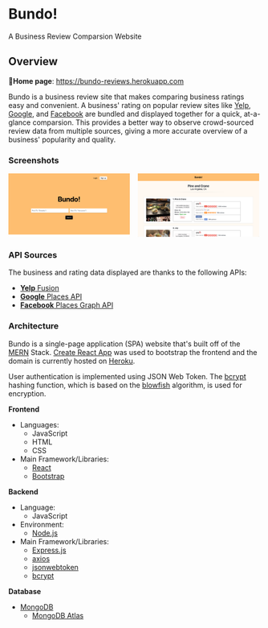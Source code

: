 # Bundo!
A Business Review Comparsion Website 

## Overview
**🎁Home page**: https://bundo-reviews.herokuapp.com

Bundo is a business review site that makes comparing business ratings easy and convenient. A business' rating on popular review sites like [Yelp](https://www.yelp.com/), [Google](https://www.google.com/), and [Facebook](https://www.facebook.com/) are bundled and displayed together for a quick, at-a-glance comparsion. This provides a better way to observe crowd-sourced review data from multiple sources, giving a more accurate overview of a business' popularity and quality.

### Screenshots
<img src="client/public/screenshot_home.png" width=48%>&nbsp; &nbsp; <img src="client/public/screenshot_search.png" width=48.075%>

### API Sources
The business and rating data displayed are thanks to the following APIs:

- [**Yelp** Fusion](https://www.yelp.com/developers/documentation/v3/get_started)
- [**Google** Places API](https://developers.google.com/places/web-service/intro?_gac=1.184360532.1591504097.Cj0KCQjwiILsBRCGARIsAHKQWLPLNBTSuEC9M_vYmnENFL500GW7IBsT7XiOFKhnOtvJYH5g8qQcbmMaAm7dEALw_wcB&_ga=2.62337324.145642420.1591504096-1138255556.1589759847)
- [**Facebook** Places Graph API](https://developers.facebook.com/products/places/)


### Architecture
Bundo is a single-page application (SPA) website that's built off of the [MERN](https://www.educative.io/edpresso/what-is-mern-stack) Stack. [Create React App](https://github.com/facebook/create-react-app) was used to bootstrap the frontend and the domain is currently hosted on [Heroku](https://www.heroku.com/).

User authentication is implemented using JSON Web Token. The [bcrypt](https://en.wikipedia.org/wiki/Bcrypt) hashing function, which is based on the [blowfish](https://en.wikipedia.org/wiki/Blowfish_(cipher)) algorithm, is used for encryption.

**Frontend**
- Languages: 
 	* JavaScript
	* HTML
	* CSS
- Main Framework/Libraries:
 	* [React](https://reactjs.org/)
	* [Bootstrap](https://getbootstrap.com/)

**Backend**
- Language: 
	* JavaScript
- Environment:
	* [Node.js](https://nodejs.org/en/)
- Main Framework/Libraries:
 	* [Express.js](https://expressjs.com/)
	* [axios](https://www.npmjs.com/package/axios)
	* [jsonwebtoken](https://www.npmjs.com/package/jsonwebtoken)
	* [bcrypt](https://www.npmjs.com/package/bcrypt)

**Database**
- [MongoDB](https://www.mongodb.com/)
	* [MongoDB Atlas](https://www.mongodb.com/cloud/atlas)
